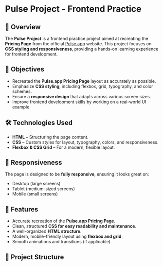 # Pulse Project - Frontend Practice

## 📌 Overview

The **Pulse Project** is a frontend practice project aimed at recreating the **Pricing Page** from the official [Pulse.app](https://pulse.app/) website. This project focuses on **CSS styling and responsiveness**, providing a hands-on learning experience for frontend development.

## 🎯 Objectives

- Recreated the **Pulse.app Pricing Page** layout as accurately as possible.
- Emphasize **CSS styling**, including flexbox, grid, typography, and color schemes.
- Ensure a **responsive design** that adapts across various screen sizes.
- Improve frontend development skills by working on a real-world UI example.

## 🛠️ Technologies Used

- **HTML** – Structuring the page content.
- **CSS** – Custom styles for layout, typography, colors, and responsiveness.
- **Flexbox & CSS Grid** – For a modern, flexible layout.

## 📱 Responsiveness

The page is designed to be **fully responsive**, ensuring it looks great on:
- Desktop (large screens)
- Tablet (medium-sized screens)
- Mobile (small screens)

## 🚀 Features

- Accurate recreation of the **Pulse.app Pricing Page**.
- Clean, structured **CSS for easy readability and maintenance**.
- A well-organized **HTML structure**.
- Modern, mobile-friendly layout using **flexbox and grid**.
- Smooth animations and transitions (if applicable).

## 📂 Project Structure

